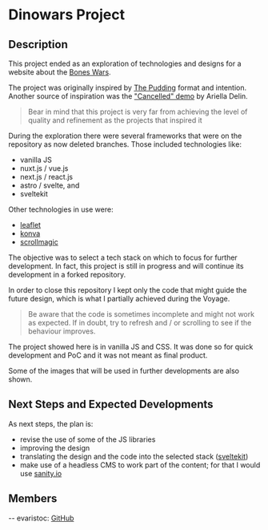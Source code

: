 # Dinowars Project

## Description

This project ended as an exploration of technologies and designs for a website about the [Bones Wars](https://en.wikipedia.org/wiki/Bone_Wars).

The project was originally inspired by [The Pudding](https://pudding.cool/) format and intention. Another source of inspiration was the ["Cancelled" demo](https://www.framer.com/gallery/cancelled) by Ariella Delin.

> Bear in mind that this project is very far from achieving the level of quality and refinement as the projects that inspired it

During the exploration there were several frameworks that were on the repository as now deleted branches. Those included technologies like:
- vanilla JS
- nuxt.js / vue.js
- next.js / react.js
- astro / svelte, and
- sveltekit

Other technologies in use were:
- [leaflet](https://leafletjs.com/)
- [konva](https://konvajs.org/)
- [scrollmagic](https://scrollmagic.io/)

The objective was to select a tech stack on which to focus for further development. In fact, this project is still in progress and will continue its development in a forked repository.

In order to close this repository I kept only the code that might guide the future design, which is what I partially achieved during the Voyage.

> Be aware that the code is sometimes incomplete and might not work as expected. If in doubt, try to refresh and / or scrolling to see if the behaviour improves.

The project showed here is in vanilla JS and CSS. It was done so for quick development and PoC and it was not meant as final product.

Some of the images that will be used in further developments are also shown.

## Next Steps and Expected Developments

As next steps, the plan is:
- revise the use of some of the JS libraries
- improving the design
- translating the design and the code into the selected stack ([sveltekit](https://svelte.dev/docs/kit/introduction))
- make use of a headless CMS to work part of the content; for that I would use [sanity.io](https://www.sanity.io/)

## Members

-- evaristoc: [GitHub](https://github.com/evaristoc)
